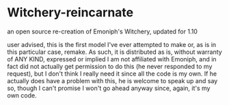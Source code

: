 # Witchery-reincarnate
an open source re-creation of Emoniph's Witchery, updated for 1.10

user advised, this is the first model I've ever attempted to make or, as is in this particular case, remake. As such, it is distributed as is, without warranty of ANY KIND, expressed or implied
I am not affiliated with Emoniph, and in fact did not actually get permission to do this (he never responded to my request), but I don't think I really need it since all the code is my own. If he actually does have a problem with this, he is welcome to speak up and say so, though I can't promise I won't go ahead anyway since, again, it's my own code.